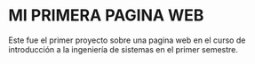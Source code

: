 # MI PRIMERA PAGINA WEB
Este fue el primer proyecto sobre una pagina web en el curso de introducción a la ingeniería de sistemas en el primer semestre.
